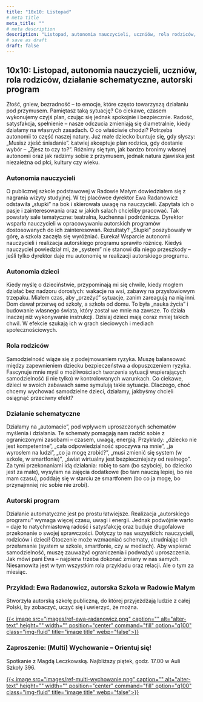 ```yaml
---
title: "10x10: Listopad"
# meta title
meta_title: ""
# meta description
description: "Listopad, autonomia nauczycieli, uczniów, rola rodziców, działanie schematyczne, autorski program"
# save as draft
draft: false
---
```


## 10x10: Listopad, autonomia nauczycieli, uczniów, rola rodziców, działanie schematyczne, autorski program 

Złość, gniew, bezradność – to emocje, które często towarzyszą działaniu pod przymusem. Pamiętasz taką sytuację? Co ciekawe, czasem wykonujemy czyjś plan, czując się jednak spokojnie i bezpiecznie. Radość, satysfakcja, spełnienie – nasze odczucia zmieniają się diametralnie, kiedy działamy na własnych zasadach. 
O co właściwie chodzi? Potrzeba autonomii to część naszej natury. Już małe dziecko buntuje się, gdy słyszy: „Musisz zjeść śniadanie”. Łatwiej akceptuje plan rodzica, gdy dostanie wybór – „Zjesz to czy to?”. Różnimy się tym, jak bardzo bronimy własnej autonomii oraz jak radzimy sobie z przymusem, jednak natura zjawiska jest niezależna od płci, kultury czy wieku.

### Autonomia nauczycieli  
O publicznej szkole podstawowej w Radowie Małym dowiedziałem się z nagrania wizyty studyjnej. W tej placówce dyrektor Ewa Radanowicz odstawiła „słupki” na bok i skierowała uwagę na nauczycieli. Zapytała ich o pasje i zainteresowania oraz w jakich salach chcieliby pracować. Tak powstały sale tematyczne: teatralna, kuchenna i podróżnicza. Dyrektor wsparła nauczycieli w opracowywaniu autorskich programów dostosowanych do ich zainteresowań.
Rezultaty? „Słupki” poszybowały w górę, a szkoła zaczęła się wyróżniać. Eureka! Wsparcie autonomii nauczycieli i realizacja autorskiego programu sprawiło różnicę. Kiedyś nauczyciel powiedział mi, że „system” nie stanowi dla niego przeszkody – jeśli tylko dyrektor daje mu autonomię w realizacji autorskiego programu. 

### Autonomia dzieci
Kiedy myślę o dzieciństwie, przypominają mi się chwile, kiedy mogłem działać bez nadzoru dorosłych: wakacje na wsi, zabawy na przysłowiowym trzepaku. Miałem czas, aby „przeżyć” sytuacje, zanim zareagują na nią inni. Dom dawał przerwę od szkoły, a szkoła od domu. To była „nauka życia” i budowanie własnego świata, który został we mnie na zawsze. To działa inaczej niż wykonywanie instrukcji. Dzisiaj dzieci mają coraz mniej takich chwil. W efekcie szukają ich w grach sieciowych i mediach społecznościowych. 

### Rola rodziców
Samodzielność wiąże się z podejmowaniem ryzyka. Muszę balansować między zapewnieniem dziecku bezpieczeństwa a dopuszczeniem ryzyka. Fascynuje mnie myśl o możliwościach tworzenia sytuacji wspierających samodzielność (i nie tylko) w kontrolowanych warunkach. Co ciekawe, dzieci w swoich zabawach same symulują takie sytuacje. Dlaczego, choć chcemy wychować samodzielne dzieci, działamy, jakbyśmy chcieli osiągnąć przeciwny efekt? 

### Działanie schematyczne
Działamy na „automacie”, pod wpływem uproszczonych schematów myślenia i działania. Te schematy pomagają nam radzić sobie z ograniczonymi zasobami – czasem, uwagą, energią. Przykłady: „dziecko nie jest kompetentne”, „cała odpowiedzialność spoczywa na mnie”, „ja wyrosłem na ludzi”, „co ja mogę zrobić?”, „musi zmienić się system (w szkole, w smartfonie)”, „świat wirtualny jest bezpieczniejszy od realnego”. Za tymi przekonaniami idą działania: robię to sam (bo szybciej, bo dziecko jest za małe), wysyłam na zajęcia dodatkowe (bo tam nauczą lepiej, bo nie mam czasu), poddaję się w starciu ze smartfonem (bo co ja mogę, bo przynajmniej nic sobie nie zrobi).

### Autorski program
Działanie automatyczne jest po prostu łatwiejsze. Realizacja „autorskiego programu” wymaga więcej czasu, uwagi i energii. Jednak podwójnie warto – daje to natychmiastową radość i satysfakcję oraz buduje długofalowe przekonanie o swojej sprawczości. Dotyczy to nas wszystkich: nauczycieli, rodziców i dzieci! Otoczenie może wzmacniać schematy, utrudniając ich przełamanie (system w szkole, smartfonie, czy w mediach). Aby wspierać samodzielność, muszę zauważyć ograniczenia i podważyć uproszczenia. Jak mówi pani Ewa – najpierw trzeba dokonać zmiany w nas samych. Niesamowita jest w tym wszystkim rola przykładu oraz relacji. Ale o tym za miesiąc.

### Przykład: Ewa Radanowicz, autorska Szkoła w Radowie Małym

Stworzyła autorską szkołę publiczną, do której przyjeżdżają ludzie z całej Polski, by zobaczyć, uczyć się i uwierzyć, że można. 

<a href="/blog/ewa-radanowicz-autorska-szkola-w-radowie-malym/">
  {{< image src="images/ref-ewa-radanowicz.png" caption="" alt="alter-text" height="" width="" position="center" command="fill" option="q100" class="img-fluid" title="image title"  webp="false">}}
</a>

### Zaproszenie: (Multi) Wychowanie – Orientuj się! 

Spotkanie z Magdą Leczkowską. Najbliższy piątek, godz. 17.00 w Auli Szkoły 396.

<a href="/blog/multi-wychowanie-orientuj-sie/">
  {{< image src="images/ref-multi-wychowanie.png" caption="" alt="alter-text" height="" width="" position="center" command="fill" option="q100" class="img-fluid" title="image title"  webp="false">}}
</a>
